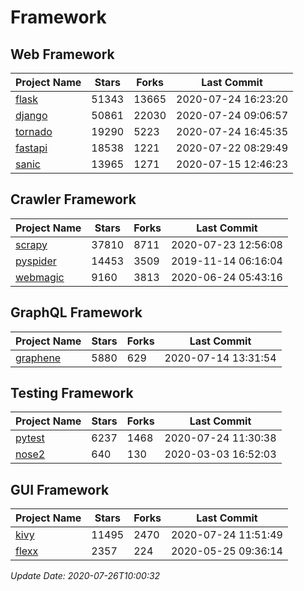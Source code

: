 # Framework

## Web Framework

| Project Name | Stars | Forks | Last Commit |
| ------------ | ----- | ----- | ----------- |
| [flask](https://github.com/pallets/flask) | 51343 | 13665 | 2020-07-24 16:23:20 |
| [django](https://github.com/django/django) | 50861 | 22030 | 2020-07-24 09:06:57 |
| [tornado](https://github.com/tornadoweb/tornado) | 19290 | 5223 | 2020-07-24 16:45:35 |
| [fastapi](https://github.com/tiangolo/fastapi) | 18538 | 1221 | 2020-07-22 08:29:49 |
| [sanic](https://github.com/huge-success/sanic) | 13965 | 1271 | 2020-07-15 12:46:23 |

## Crawler Framework

| Project Name | Stars | Forks | Last Commit |
| ------------ | ----- | ----- | ----------- |
| [scrapy](https://github.com/scrapy/scrapy) | 37810 | 8711 | 2020-07-23 12:56:08 |
| [pyspider](https://github.com/binux/pyspider) | 14453 | 3509 | 2019-11-14 06:16:04 |
| [webmagic](https://github.com/code4craft/webmagic) | 9160 | 3813 | 2020-06-24 05:43:16 |

## GraphQL Framework

| Project Name | Stars | Forks | Last Commit |
| ------------ | ----- | ----- | ----------- |
| [graphene](https://github.com/graphql-python/graphene) | 5880 | 629 | 2020-07-14 13:31:54 |

## Testing Framework

| Project Name | Stars | Forks | Last Commit |
| ------------ | ----- | ----- | ----------- |
| [pytest](https://github.com/pytest-dev/pytest) | 6237 | 1468 | 2020-07-24 11:30:38 |
| [nose2](https://github.com/nose-devs/nose2) | 640 | 130 | 2020-03-03 16:52:03 |

## GUI Framework

| Project Name | Stars | Forks | Last Commit |
| ------------ | ----- | ----- | ----------- |
| [kivy](https://github.com/kivy/kivy) | 11495 | 2470 | 2020-07-24 11:51:49 |
| [flexx](https://github.com/flexxui/flexx) | 2357 | 224 | 2020-05-25 09:36:14 |

*Update Date: 2020-07-26T10:00:32*